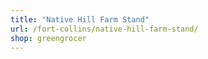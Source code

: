 ```yaml
---
title: "Native Hill Farm Stand"
url: /fort-collins/native-hill-farm-stand/
shop: greengrocer
---
```

